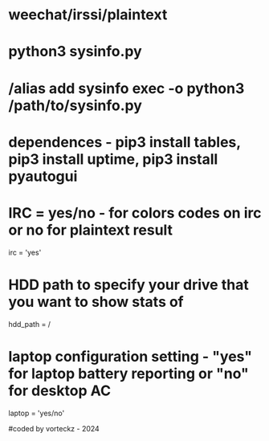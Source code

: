 # weechat/irssi/plaintext
# python3 sysinfo.py
# /alias add sysinfo exec -o python3 /path/to/sysinfo.py
# dependences - pip3 install tables, pip3 install uptime, pip3 install pyautogui

# IRC = yes/no - for colors codes on irc or no for plaintext result
irc = 'yes'

# HDD path to specify your drive that you want to show stats of
hdd_path = /<drive>
# laptop configuration setting - "yes" for laptop battery reporting or "no" for desktop AC
laptop = 'yes/no' 

#coded by vorteckz - 2024
